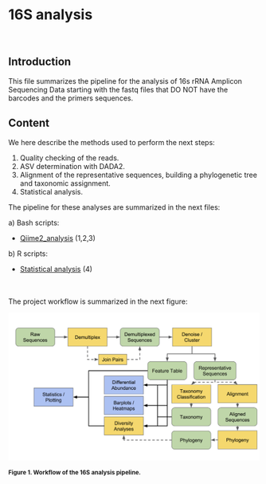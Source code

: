 # 16S analysis 
<br> 


## Introduction

This file summarizes the pipeline for the analysis of 16s rRNA Amplicon Sequencing Data starting with the fastq files that DO NOT have the barcodes and the primers sequences.

## Content

We here describe the methods used to perform the next steps: 

1. Quality checking of the reads.
2. ASV determination with DADA2.
3. Alignment of the representative sequences, building a phylogenetic tree and taxonomic assignment.
4. Statistical analysis.


The pipeline for these analyses are summarized in the next files:

a) Bash scripts:

- [Qiime2_analysis](Bash/Qiime2_analysis) (1,2,3)

b) R scripts:

- [Statistical analysis](R/Descriptive_data_analysis.R) (4)
 <br> <br> <br>

The project workflow is summarized in the next figure:

![GitHub Logo](images/QIIME2_overview.png)

<sup>**Figure 1. Workflow of the 16S analysis pipeline.**  </sup>
